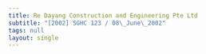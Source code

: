 ```yaml
---
title: Re Dayang Construction and Engineering Pte Ltd
subtitle: "[2002] SGHC 123 / 08\_June\_2002"
tags: null
layout: single
---
```


